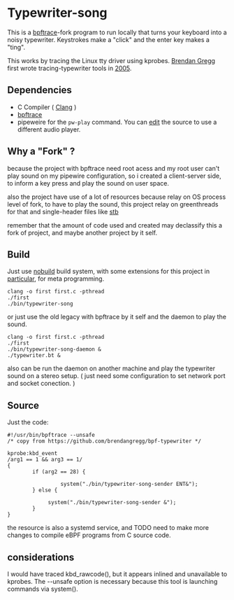# Typewriter-song

This is a [bpftrace]-fork program to run locally that turns your keyboard into a noisy typewriter. Keystrokes make a "click" and the enter key makes a "ting".

This works by tracing the Linux tty driver using kprobes. [Brendan Gregg](ttps://github.com/brendangregg) first wrote tracing-typewriter tools in [2005](https://github.com/brendangregg/bpf-typewriter).

## Dependencies

- C Compiler ( [Clang](https://github.com/llvm/llvm-project) )
- [bpftrace]
- pipeweire for the `pw-play` command. You can [edit](https://github.com/haller33/typewriter-song/blob/427ee58569e837c6b8a7231f400a7e3771cac28a/src/typewriter-song-daemon.c#L75) the source to use a different audio player.

## Why a "Fork" ?

because the project with bpftrace need root acess and my root user can't play sound on my pipewire 
configuration, so i created a client-server side, to inform a key press and play the sound on user space. 

also the project have use of a lot of resources because relay on OS process level of fork, to have to play 
the sound, this project relay on greenthreads for that and single-header files like [stb](https://github.com/nothings/stb)

remember that the amount of code used and created may declassify this a fork of project, and maybe another project by it self.

## Build

Just use [nobuild](https://github.com/tsoding/nobuild) build system, with some extensions for this project in [particular](https://github.com/haller33/typewriter-song/blob/master/include/nobuild_extended.h), 
for meta programming.

```
clang -o first first.c -pthread
./first 
./bin/typewriter-song
```

or just use the old legacy with bpftrace by it self and the daemon to play the sound.

```
clang -o first first.c -pthread
./first 
./bin/typewriter-song-daemon &
./typewriter.bt &
```

also can be run the daemon on another machine and play the typewriter sound on a stereo setup. ( just need some configuration to set network port and socket conection. )

## Source

Just the code:

```
#!/usr/bin/bpftrace --unsafe
/* copy from https://github.com/brendangregg/bpf-typewriter */

kprobe:kbd_event
/arg1 == 1 && arg3 == 1/
{
        if (arg2 == 28) {
	
                 system("./bin/typewriter-song-sender ENT&");
        } else {
       
	         system("./bin/typewriter-song-sender &");
        }
}

```

the resource is also a systemd service, and TODO need to make more changes to compile eBPF programs from C source code.

## considerations

I would have traced kbd_rawcode(), but it appears inlined and unavailable to kprobes. The --unsafe option is necessary because this tool is launching commands via system().

[bpftrace]: https://github.com/iovisor/bpftrace
[2005]: http://www.brendangregg.com/specials.html#typewriter
